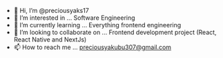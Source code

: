 - 👋 Hi, I’m @preciousyaks17
- 👀 I’m interested in ... Software Engineering
- 🌱 I’m currently learning ... Everything frontend engineering
- 💞️ I’m looking to collaborate on ... Frontend development project (React, React Native and NextJs)
- 📫 How to reach me ... preciousyakubu307@gmail.com

<!---
preciousyaks17/preciousyaks17 is a ✨ special ✨ repository because its `README.md` (this file) appears on your GitHub profile.
You can click the Preview link to take a look at your changes.
--->
